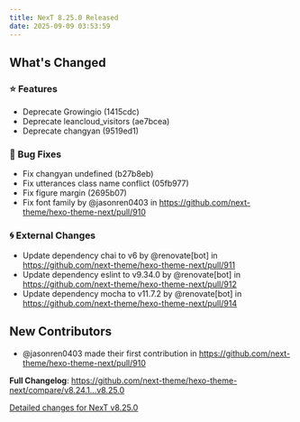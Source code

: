 ```yaml
---
title: NexT 8.25.0 Released
date: 2025-09-09 03:53:59
---
```


<!-- Release notes generated using configuration in .github/release.yml at v8.25.0 -->

## What's Changed
### ⭐ Features
* Deprecate Growingio (1415cdc)
* Deprecate leancloud_visitors (ae7bcea)
* Deprecate changyan (9519ed1)
### 🐞 Bug Fixes
* Fix changyan undefined (b27b8eb)
* Fix utterances class name conflict (05fb977)
* Fix figure margin (2695b07)
* Fix font family by @jasonren0403 in https://github.com/next-theme/hexo-theme-next/pull/910
### 🌀 External Changes
* Update dependency chai to v6 by @renovate[bot] in https://github.com/next-theme/hexo-theme-next/pull/911
* Update dependency eslint to v9.34.0 by @renovate[bot] in https://github.com/next-theme/hexo-theme-next/pull/912
* Update dependency mocha to v11.7.2 by @renovate[bot] in https://github.com/next-theme/hexo-theme-next/pull/914

## New Contributors
* @jasonren0403 made their first contribution in https://github.com/next-theme/hexo-theme-next/pull/910

**Full Changelog**: https://github.com/next-theme/hexo-theme-next/compare/v8.24.1...v8.25.0

[Detailed changes for NexT v8.25.0](https://github.com/next-theme/hexo-theme-next/releases/tag/v8.25.0)
